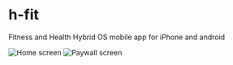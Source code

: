# h-fit
Fitness and Health Hybrid OS mobile app for iPhone and android

![Home screen]("./images/Screenshot_20230730-190057")
![Paywall screen](./images/Screenshot_20230730-190109)
